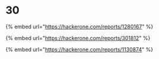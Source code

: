 # 30

{% embed url="https://hackerone.com/reports/1280167" %}

{% embed url="https://hackerone.com/reports/301812" %}

{% embed url="https://hackerone.com/reports/1130874" %}



